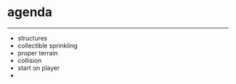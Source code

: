# agenda
---
- structures
- collectible sprinkling
- proper terrain
- collision
- start on player
- 